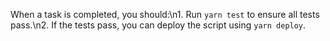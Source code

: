 When a task is completed, you should:\n1. Run `yarn test` to ensure all tests pass.\n2. If the tests pass, you can deploy the script using `yarn deploy`.